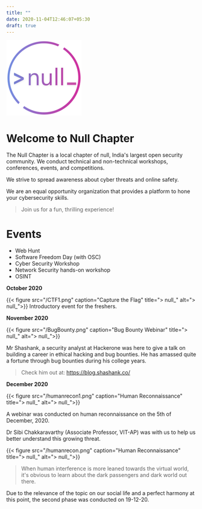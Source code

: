 ```yaml
---
title: ""
date: 2020-11-04T12:46:07+05:30
draft: true
---
```

<!-- <link rel="stylesheet" href="https://cdn.jsdelivr.net/npm/bootstrap@4.5.3/dist/css/bootstrap.min.css" integrity="sha384-TX8t27EcRE3e/ihU7zmQxVncDAy5uIKz4rEkgIXeMed4M0jlfIDPvg6uqKI2xXr2" crossorigin="anonymous"> -->

![> null_](./null-logo-circle-outline-grad(1).png)
<!-- {{< figure src="/73697124.png" height="200" width="200" title="> null_" alt="> null_">}} -->
<!-- <img src="./static/73697124.png" alt="> null_" height="200"> -->

# Welcome to Null Chapter 

The Null Chapter is a local chapter of null, India's largest open security community. We conduct technical and non-technical workshops, conferences, events, and competitions.

We strive to spread awareness about cyber threats and online safety. 

We are an equal opportunity organization that provides a platform to hone your cybersecurity skills.

> Join us for a fun, thrilling experience!

# Events

- Web Hunt
- Software Freedom Day (with OSC)
- Cyber Security Workshop
- Network Security hands-on workshop
- OSINT

**October 2020**

{{< figure src="/CTF1.png" caption="Capture the Flag" title="> null_" alt="> null_">}}
Introductory event for the freshers.

**November 2020**

{{< figure src="/BugBounty.png" caption="Bug Bounty Webinar" title="> null_" alt="> null_">}}

Mr Shashank, a security analyst at Hackerone was here to give a talk on building a career in ethical hacking and bug bounties. He has amassed quite a fortune through bug bounties during his college years.
>Check him out at: https://blog.shashank.co/

**December 2020**

{{< figure src="/humanrecon1.png" caption="Human Reconnaissance" title="> null_" alt="> null_">}}

A webinar was conducted on human reconnaissance on the 5th of December, 2020. 

Dr Sibi Chakkaravarthy (Associate Professor, VIT-AP) was with us to help us better understand this growing threat.

{{< figure src="/humanrecon.png" caption="Human Reconnaissance" title="> null_" alt="> null_">}}
>When human interference is more leaned towards the virtual world, it's obvious to learn about the dark passengers and dark world out there. 

Due to the relevance of the topic on our social life and a perfect harmony at this point, the second phase was conducted on 19-12-20.